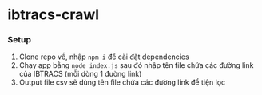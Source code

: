 # ibtracs-crawl

### Setup
1. Clone repo về, nhập ```npm i``` để cài đặt dependencies
2. Chạy app bằng ```node index.js``` sau đó nhập tên file chứa các đường link của IBTRACS (mỗi dòng 1 đường link)
3. Output file csv sẽ dùng tên file chứa các đường link để tiện lọc
